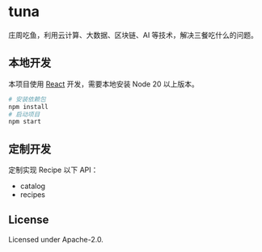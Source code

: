 # tuna

庄周吃鱼，利用云计算、大数据、区块链、AI 等技术，解决三餐吃什么的问题。

## 本地开发

本项目使用 [React](https://react.dev/) 开发，需要本地安装 Node 20 以上版本。

```bash
# 安装依赖包
npm install
# 启动项目
npm start

```

## 定制开发

定制实现 Recipe 以下 API：

- catalog
- recipes

## License

Licensed under Apache-2.0.
